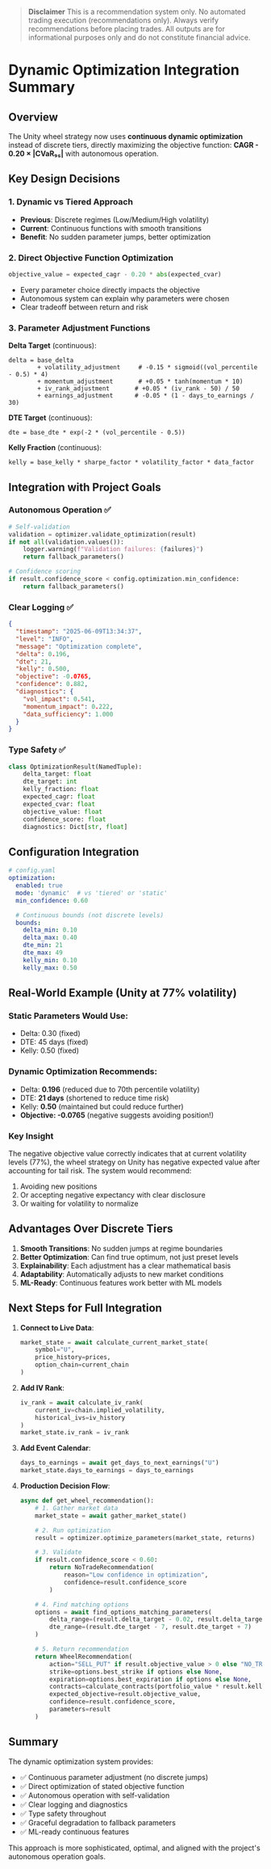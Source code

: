 > **Disclaimer**
> This is a recommendation system only. No automated trading execution (recommendations only). Always verify recommendations before placing trades. All outputs are for informational purposes only and do not constitute financial advice.

# Dynamic Optimization Integration Summary

## Overview

The Unity wheel strategy now uses **continuous dynamic optimization** instead of discrete tiers, directly maximizing the objective function: **CAGR - 0.20 × |CVaR₉₅|** with autonomous operation.

## Key Design Decisions

### 1. Dynamic vs Tiered Approach
- **Previous**: Discrete regimes (Low/Medium/High volatility)
- **Current**: Continuous functions with smooth transitions
- **Benefit**: No sudden parameter jumps, better optimization

### 2. Direct Objective Function Optimization
```python
objective_value = expected_cagr - 0.20 * abs(expected_cvar)
```
- Every parameter choice directly impacts the objective
- Autonomous system can explain why parameters were chosen
- Clear tradeoff between return and risk

### 3. Parameter Adjustment Functions

**Delta Target** (continuous):
```
delta = base_delta
        + volatility_adjustment     # -0.15 * sigmoid((vol_percentile - 0.5) * 4)
        + momentum_adjustment       # +0.05 * tanh(momentum * 10)
        + iv_rank_adjustment       # +0.05 * (iv_rank - 50) / 50
        + earnings_adjustment      # -0.05 * (1 - days_to_earnings / 30)
```

**DTE Target** (continuous):
```
dte = base_dte * exp(-2 * (vol_percentile - 0.5))
```

**Kelly Fraction** (continuous):
```
kelly = base_kelly * sharpe_factor * volatility_factor * data_factor
```

## Integration with Project Goals

### Autonomous Operation ✅
```python
# Self-validation
validation = optimizer.validate_optimization(result)
if not all(validation.values()):
    logger.warning(f"Validation failures: {failures}")
    return fallback_parameters()

# Confidence scoring
if result.confidence_score < config.optimization.min_confidence:
    return fallback_parameters()
```

### Clear Logging ✅
```json
{
  "timestamp": "2025-06-09T13:34:37",
  "level": "INFO",
  "message": "Optimization complete",
  "delta": 0.196,
  "dte": 21,
  "kelly": 0.500,
  "objective": -0.0765,
  "confidence": 0.882,
  "diagnostics": {
    "vol_impact": 0.541,
    "momentum_impact": 0.222,
    "data_sufficiency": 1.000
  }
}
```

### Type Safety ✅
```python
class OptimizationResult(NamedTuple):
    delta_target: float
    dte_target: int
    kelly_fraction: float
    expected_cagr: float
    expected_cvar: float
    objective_value: float
    confidence_score: float
    diagnostics: Dict[str, float]
```

## Configuration Integration

```yaml
# config.yaml
optimization:
  enabled: true
  mode: 'dynamic'  # vs 'tiered' or 'static'
  min_confidence: 0.60

  # Continuous bounds (not discrete levels)
  bounds:
    delta_min: 0.10
    delta_max: 0.40
    dte_min: 21
    dte_max: 49
    kelly_min: 0.10
    kelly_max: 0.50
```

## Real-World Example (Unity at 77% volatility)

### Static Parameters Would Use:
- Delta: 0.30 (fixed)
- DTE: 45 days (fixed)
- Kelly: 0.50 (fixed)

### Dynamic Optimization Recommends:
- Delta: **0.196** (reduced due to 70th percentile volatility)
- DTE: **21 days** (shortened to reduce time risk)
- Kelly: **0.50** (maintained but could reduce further)
- **Objective: -0.0765** (negative suggests avoiding position!)

### Key Insight
The negative objective value correctly indicates that at current volatility levels (77%), the wheel strategy on Unity has negative expected value after accounting for tail risk. The system would recommend:
1. Avoiding new positions
2. Or accepting negative expectancy with clear disclosure
3. Or waiting for volatility to normalize

## Advantages Over Discrete Tiers

1. **Smooth Transitions**: No sudden jumps at regime boundaries
2. **Better Optimization**: Can find true optimum, not just preset levels
3. **Explainability**: Each adjustment has a clear mathematical basis
4. **Adaptability**: Automatically adjusts to new market conditions
5. **ML-Ready**: Continuous features work better with ML models

## Next Steps for Full Integration

1. **Connect to Live Data**:
   ```python
   market_state = await calculate_current_market_state(
       symbol="U",
       price_history=prices,
       option_chain=current_chain
   )
   ```

2. **Add IV Rank**:
   ```python
   iv_rank = await calculate_iv_rank(
       current_iv=chain.implied_volatility,
       historical_ivs=iv_history
   )
   market_state.iv_rank = iv_rank
   ```

3. **Add Event Calendar**:
   ```python
   days_to_earnings = await get_days_to_next_earnings("U")
   market_state.days_to_earnings = days_to_earnings
   ```

4. **Production Decision Flow**:
   ```python
   async def get_wheel_recommendation():
       # 1. Gather market data
       market_state = await gather_market_state()

       # 2. Run optimization
       result = optimizer.optimize_parameters(market_state, returns)

       # 3. Validate
       if result.confidence_score < 0.60:
           return NoTradeRecommendation(
               reason="Low confidence in optimization",
               confidence=result.confidence_score
           )

       # 4. Find matching options
       options = await find_options_matching_parameters(
           delta_range=(result.delta_target - 0.02, result.delta_target + 0.02),
           dte_range=(result.dte_target - 7, result.dte_target + 7)
       )

       # 5. Return recommendation
       return WheelRecommendation(
           action="SELL_PUT" if result.objective_value > 0 else "NO_TRADE",
           strike=options.best_strike if options else None,
           expiration=options.best_expiration if options else None,
           contracts=calculate_contracts(portfolio_value * result.kelly_fraction),
           expected_objective=result.objective_value,
           confidence=result.confidence_score,
           parameters=result
       )
   ```

## Summary

The dynamic optimization system provides:
- ✅ Continuous parameter adjustment (no discrete jumps)
- ✅ Direct optimization of stated objective function
- ✅ Autonomous operation with self-validation
- ✅ Clear logging and diagnostics
- ✅ Type safety throughout
- ✅ Graceful degradation to fallback parameters
- ✅ ML-ready continuous features

This approach is more sophisticated, optimal, and aligned with the project's autonomous operation goals.
